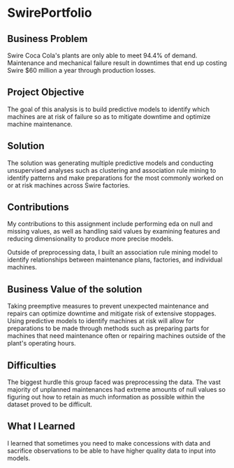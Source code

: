 # SwirePortfolio

## Business Problem

Swire Coca Cola's plants are only able to meet 94.4% of demand. Maintenance and mechanical failure result in downtimes that end up costing Swire $60 million a year through production losses.

## Project Objective

The goal of this analysis is to build predictive models to identify which machines are at risk of failure so as to mitigate downtime and optimize machine maintenance.

## Solution 

The solution was generating multiple predictive models and conducting unsupervised analyses such as clustering and association rule mining to identify patterns and make preparations for the most commonly worked on or at risk machines across Swire factories.

## Contributions

My contributions to this assignment include performing eda on null and missing values, as well as handling said values by examining features and reducing dimensionality to produce more precise models.

Outside of preprocessing data, I built an association rule mining model to identify relationships between maintenance plans, factories, and individual machines.

## Business Value of the solution

Taking preemptive measures to prevent unexpected maintenance and repairs can optimize downtime and mitigate risk of extensive stoppages. Using predictive models to identify machines at risk will allow for preparations to be made through methods such as preparing parts for machines that need maintenance often or repairing machines outside of the plant's operating hours.

## Difficulties

The biggest hurdle this group faced was preprocessing the data. The vast majority of unplanned maintenances had extreme amounts of null values so figuring out how to retain as much information as possible within the dataset proved to be difficult.

## What I Learned

I learned that sometimes you need to make concessions with data and sacrifice observations to be able to have higher quality data to input into models.
